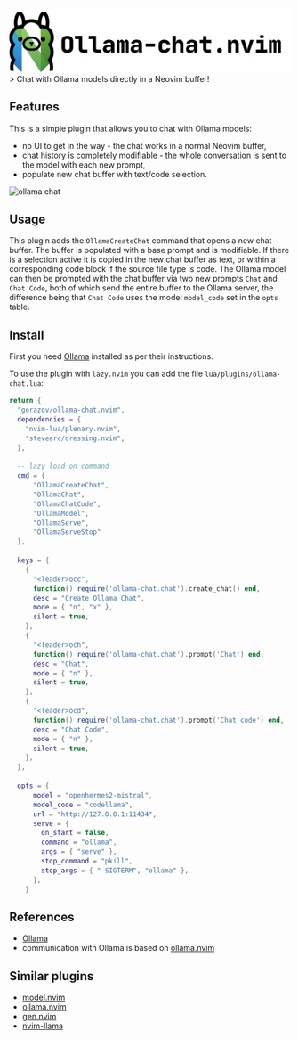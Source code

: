<img src="media/ollama-chat-nvim.png" alt="Ollama chat logo">
> Chat with Ollama models directly in a Neovim buffer!

## Features

This is a simple plugin that allows you to chat with Ollama models:
- no UI to get in the way - the chat works in a normal Neovim buffer, 
- chat history is completely modifiable - the whole conversation is sent to the model with each new prompt,
- populate new chat buffer with text/code selection.

![ollama chat](https://github.com/nomnivore/ollama.nvim/assets/15214418/8070342e-74d2-4086-afed-6835d954aeb2)

## Usage

This plugin adds the `OllamaCreateChat` command that opens a new chat buffer. The buffer is populated with a base prompt and is modifiable. If there is a selection active it is copied in the new chat buffer as text, or within a corresponding code block if the source file type is code.
The Ollama model can then be prompted with the chat buffer via two new prompts `Chat` and `Chat Code`, both of which send the entire buffer to the Ollama server, the difference being that `Chat Code` uses the model `model_code` set in the `opts` table.

## Install

First you need [Ollama](https://ollama.ai/) installed as per their instructions.

To use the plugin with `lazy.nvim` you can add the file `lua/plugins/ollama-chat.lua`:

```lua
return {
  "gerazov/ollama-chat.nvim",
  dependencies = {
    "nvim-lua/plenary.nvim",
    "stevearc/dressing.nvim",
  },

  -- lazy load on command
  cmd = {
      "OllamaCreateChat",
      "OllamaChat",
      "OllamaChatCode",
      "OllamaModel",
      "OllamaServe",
      "OllamaServeStop"
  },

  keys = {
    {
      "<leader>occ",
      function() require('ollama-chat.chat').create_chat() end,
      desc = "Create Ollama Chat",
      mode = { "n", "x" },
      silent = true,
    },
    {
      "<leader>och",
      function() require('ollama-chat.chat').prompt('Chat') end,
      desc = "Chat",
      mode = { "n" },
      silent = true,
    },
    {
      "<leader>ocd",
      function() require('ollama-chat.chat').prompt('Chat_code') end,
      desc = "Chat Code",
      mode = { "n" },
      silent = true,
    },
  },

  opts = {
      model = "openhermes2-mistral",
      model_code = "codellama",
      url = "http://127.0.0.1:11434",
      serve = {
        on_start = false,
        command = "ollama",
        args = { "serve" },
        stop_command = "pkill",
        stop_args = { "-SIGTERM", "ollama" },
      },
    }
```

## References

- [Ollama](https://ollama.ai/)
- communication with Ollama is based on [ollama.nvim](https://github.com/nomnivore/ollama.nvim)

## Similar plugins

- [model.nvim](https://github.com/gsuuon/model.nvim)
- [ollama.nvim](https://github.com/nomnivore/ollama.nvim)
- [gen.nvim](https://github.com/David-Kunz/gen.nvim)
- [nvim-llama](https://github.com/jpmcb/nvim-llama)
